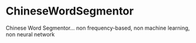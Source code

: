 # ChineseWordSegmentor
Chinese Word Segmentor... non frequency-based, non machine learning, non neural network
